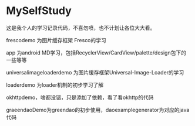 # MySelfStudy
这是我个人的学习记录代码，不喜勿喷，也不计划让各位大大看。

frescodemo 为图片缓存框架 Fresco的学习 

app 为android MD学习，包括RecyclerView/CardView/palette/design包下的一些等等 

universalimageloaderdemo 为图片缓存框架Universal-Image-Loader的学习 

loaderdemo 为loader机制的初步学习了解 

okhttpdemo，啥都没错，只是添加了依赖，看了看okhttp的代码

graeendaoDemo为greendao的初步使用，daoexamplegenerator为对应的java代码


